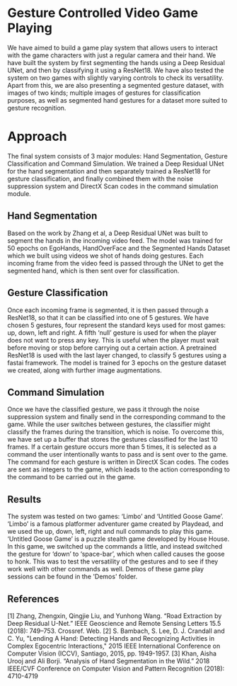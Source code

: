 # Gesture Controlled Video Game Playing
We have aimed to build a game play system that allows users to interact with the game characters with just a regular camera and their hand.
We have built the system by first segmenting the hands using a Deep Residual UNet, and then by classifying it using a ResNet18. We have also tested the system on two games with slightly varying controls to check its versatility.
Apart from this, we are also presenting a segmented gesture dataset, with images of two kinds; multiple images of gestures for classification purposes, as well as segmented hand gestures for a dataset more suited to gesture recognition.

# Approach
The final system consists of 3 major modules: Hand Segmentation, Gesture Classification and Command Simulation. We trained a Deep Residual UNet for the hand segmentation and then separately trained a ResNet18 for gesture classification, and finally combined them with the noise suppression system and DirectX Scan codes in the command simulation module.

## Hand Segmentation
Based on the work by Zhang et al, a Deep Residual UNet was built to segment the hands in the incoming video feed. The model was trained for 50 epochs on EgoHands, HandOverFace and the Segmented Hands Dataset which we built using videos we shot of hands doing gestures. Each incoming frame from the video feed is passed through the UNet to get the segmented hand, which is then sent over for classification.

## Gesture Classification
Once each incoming frame is segmented, it is then passed through a ResNet18, so that it can be classified into one of 5 gestures. We have chosen 5 gestures, four represent the standard keys used for most games: up, down, left and right. A fifth ‘null’ gesture is used for when the player does not want to press any key. This is useful when the player must wait before moving or stop before carrying out a certain action. 
A pretrained ResNet18 is used with the last layer changed, to classify 5 gestures using a fastai framework. The model is trained for 3 epochs on the gesture dataset we created, along with further image augmentations. 

## Command Simulation
Once we have the classified gesture, we pass it through the noise suppression system and finally send in the corresponding command to the game. While the user switches between gestures, the classifier might classify the frames during the transition, which is noise. To overcome this, we have set up a buffer that stores the gestures classified for the last 10 frames. If a certain gesture occurs more than 5 times, it is selected as a command the user intentionally wants to pass and is sent over to the game. 
The command for each gesture is written in DirectX Scan codes. The codes are sent as integers to the game, which leads to the action corresponding to the command to be carried out in the game. 

## Results
The system was tested on two games: ‘Limbo’ and ‘Untitled Goose Game’. ‘Limbo’ is a famous platformer adventurer game created by Playdead, and we used the up, down, left, right and null commands to play this game.
‘Untitled Goose Game’ is a puzzle stealth game developed by House House. In this game, we switched up the commands a little, and instead switched the gesture for ‘down’ to ‘space-bar’, which when called causes the goose to honk. This was to test the versatility of the gestures and to see if they work well with other commands as well.
Demos of these game play sessions can be found in the 'Demos' folder.

## References
[1] Zhang, Zhengxin, Qingjie Liu, and Yunhong Wang. “Road Extraction by Deep Residual U-Net.” IEEE Geoscience and Remote Sensing Letters 15.5 (2018): 749–753. Crossref. Web.
[2] S. Bambach, S. Lee, D. J. Crandall and C. Yu, "Lending A Hand: Detecting Hands and Recognizing Activities in Complex Egocentric Interactions," 2015 IEEE International Conference on Computer Vision (ICCV), Santiago, 2015, pp. 1949-1957.
[3] Khan, Aisha Urooj and Ali Borji. “Analysis of Hand Segmentation in the Wild.” 2018 IEEE/CVF Conference on Computer Vision and Pattern Recognition (2018): 4710-4719
